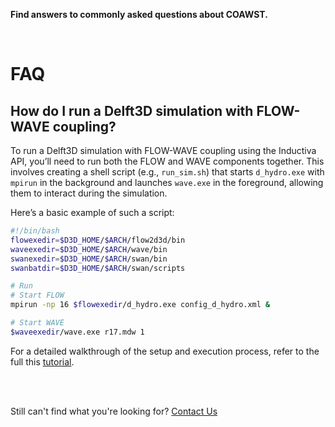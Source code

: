 **Find answers to commonly asked questions about COAWST.**

<br>

# FAQ

## How do I run a Delft3D simulation with FLOW-WAVE coupling?
To run a Delft3D simulation with FLOW-WAVE coupling using the Inductiva API,
you’ll need to run both the FLOW and WAVE components together. This involves
creating a shell script (e.g., `run_sim.sh`) that starts `d_hydro.exe` with
`mpirun` in the background and launches `wave.exe` in the foreground, allowing
them to interact during the simulation.

Here’s a basic example of such a script:

```bash
#!/bin/bash
flowexedir=$D3D_HOME/$ARCH/flow2d3d/bin
waveexedir=$D3D_HOME/$ARCH/wave/bin
swanexedir=$D3D_HOME/$ARCH/swan/bin
swanbatdir=$D3D_HOME/$ARCH/swan/scripts

# Run
# Start FLOW
mpirun -np 16 $flowexedir/d_hydro.exe config_d_hydro.xml &

# Start WAVE
$waveexedir/wave.exe r17.mdw 1
```

For a detailed walkthrough of the setup and execution process, refer to the full
this [tutorial](https://inductiva.ai/guides/delft3d/flow-wave-coupling).

<br>
<br>

Still can't find what you're looking for? [Contact Us](mailto:support@inductiva.ai)
